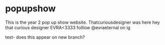 # popupshow

This is the year 2 pop up show website.
Thatcuriousdesigner was here
hey that curious designer 
EVRA<3333
folllow @evraeternal on ig 

test- does this appear on new branch?
